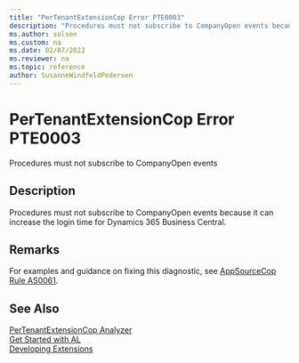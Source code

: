 ```yaml
---
title: "PerTenantExtensionCop Error PTE0003"
description: "Procedures must not subscribe to CompanyOpen events because it can increase the login time for Dynamics 365 Business Central."
ms.author: solsen
ms.custom: na
ms.date: 02/07/2022
ms.reviewer: na
ms.topic: reference
author: SusanneWindfeldPedersen
---
```

[//]: # (START>DO_NOT_EDIT)
[//]: # (IMPORTANT:Do not edit any of the content between here and the END>DO_NOT_EDIT.)
[//]: # (Any modifications should be made in the .xml files in the ModernDev repo.)
# PerTenantExtensionCop Error PTE0003
Procedures must not subscribe to CompanyOpen events

## Description
Procedures must not subscribe to CompanyOpen events because it can increase the login time for Dynamics 365 Business Central.

[//]: # (IMPORTANT: END>DO_NOT_EDIT)

## Remarks
For examples and guidance on fixing this diagnostic, see [AppSourceCop Rule AS0061](appsourcecop-as0061.md).

## See Also  
[PerTenantExtensionCop Analyzer](pertenantextensioncop.md)  
[Get Started with AL](../devenv-get-started.md)  
[Developing Extensions](../devenv-dev-overview.md)  